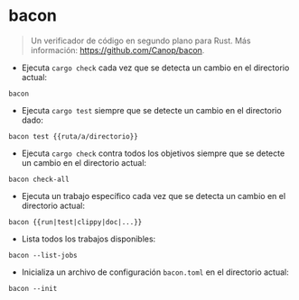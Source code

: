 # bacon

> Un verificador de código en segundo plano para Rust.
> Más información: <https://github.com/Canop/bacon>.

- Ejecuta `cargo check` cada vez que se detecta un cambio en el directorio actual:

`bacon`

- Ejecuta `cargo test` siempre que se detecte un cambio en el directorio dado:

`bacon test {{ruta/a/directorio}}`

- Ejecuta `cargo check` contra todos los objetivos siempre que se detecte un cambio en el directorio actual:

`bacon check-all`

- Ejecuta un trabajo específico cada vez que se detecta un cambio en el directorio actual:

`bacon {{run|test|clippy|doc|...}}`

- Lista todos los trabajos disponibles:

`bacon --list-jobs`

- Inicializa un archivo de configuración `bacon.toml` en el directorio actual:

`bacon --init`
